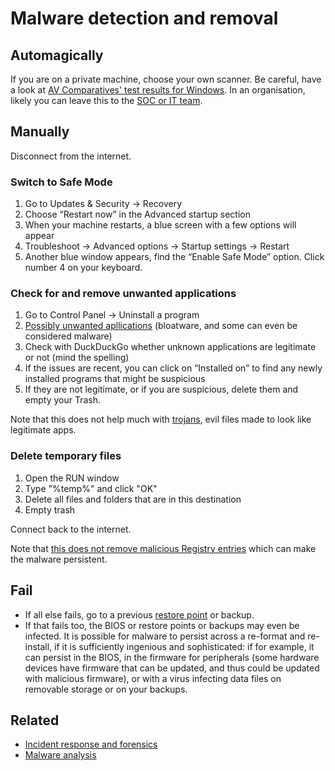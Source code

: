 # Malware detection and removal

## Automagically

If you are on a private machine, choose your own scanner. Be careful, have a look at [AV Comparatives' test results for Windows](https://www.av-comparatives.org/consumer/test-results/microsoft-windows/).
In an organisation, likely you can leave this to the [SOC or IT team](blue:index).

## Manually

Disconnect from the internet.

### Switch to Safe Mode

1. Go to Updates & Security -> Recovery
2. Choose “Restart now” in the Advanced startup section
3. When your machine restarts, a blue screen with a few options will appear 
4. Troubleshoot -> Advanced options -> Startup settings -> Restart
5. Another blue window appears, find the “Enable Safe Mode” option. Click number 4 on your keyboard.

### Check for and remove unwanted applications

1. Go to Control Panel -> Uninstall a program
2. [Possibly unwanted apllications](../services/odd-applications.md) (bloatware, and some can even be considered malware)
3. Check with DuckDuckGo whether unknown applications are legitimate or not (mind the spelling)
4. If the issues are recent, you can click on “Installed on” to find any newly installed programs that might be suspicious
5. If they are not legitimate, or if you are suspicious, delete them and empty your Trash. 

Note that this does not help much with [trojans](analysing-trojans.md), evil files made to look like legitimate apps.  

### Delete temporary files 

1. Open the RUN window
2. Type "%temp%" and click "OK"
3. Delete all files and folders that are in this destination
4. Empty trash

Connect back to the internet.

Note that [this does not remove malicious Registry entries](clean-registry.md) which can make the malware persistent.

## Fail

* If all else fails, go to a previous [restore point](../data/restore-point.md) or backup.
* If that fails too, the BIOS or restore points or backups may even be infected. It is possible for malware to 
persist across a re-format and re-install, if it is sufficiently ingenious and sophisticated: if for example, it 
can persist in the BIOS, in the firmware for peripherals (some hardware devices have firmware that can be updated, 
and thus could be updated with malicious firmware), or with a virus infecting data files on removable storage or 
on your backups. 

## Related

* [Incident response and forensics](blue-dfir:index)
* [Malware analysis](blue-malware:index)
